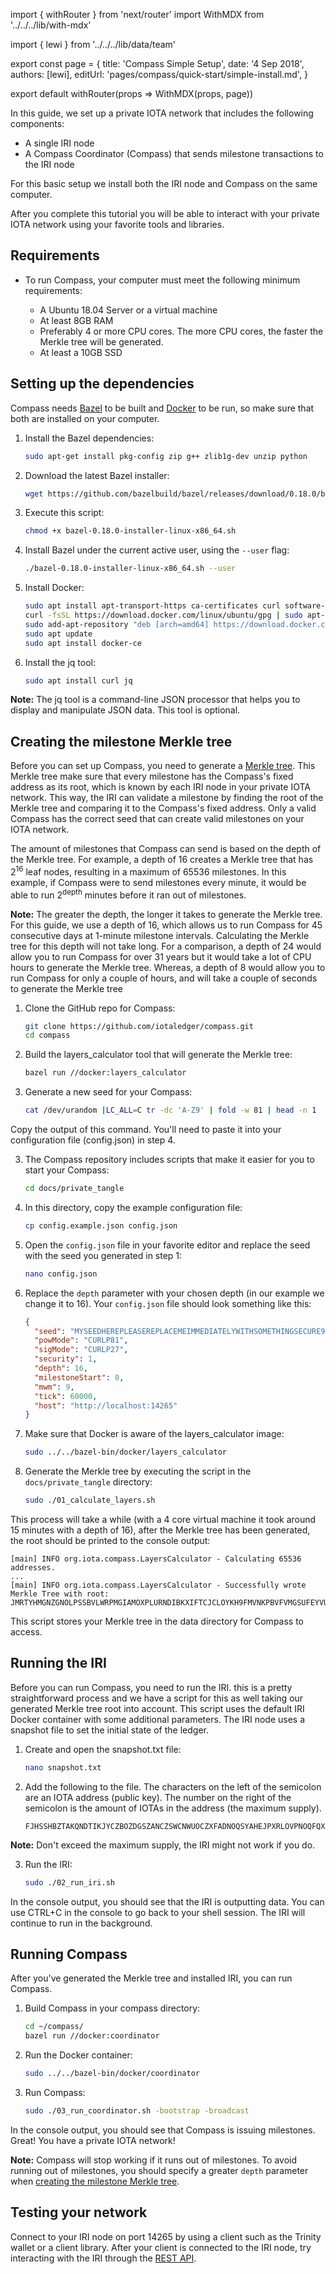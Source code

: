 import { withRouter } from 'next/router'
import WithMDX from '../../../lib/with-mdx'

import { lewi } from '../../../lib/data/team'

export const page = {
title: 'Compass Simple Setup',
date: '4 Sep 2018',
authors: [lewi],
editUrl: 'pages/compass/quick-start/simple-install.md',
}

export default withRouter(props => WithMDX(props, page))

In this guide, we set up a private IOTA network that includes the following components:
* A single IRI node
* A Compass Coordinator (Compass) that sends milestone transactions to the IRI node

For this basic setup we install both the IRI node and Compass on the same computer.

After you complete this tutorial you will be able to interact with your private IOTA network using your favorite tools and libraries.

## Requirements

* To run Compass, your computer must meet the following minimum requirements:

	* A Ubuntu 18.04 Server or a virtual machine
	* At least 8GB RAM
	* Preferably 4 or more CPU cores. The more CPU cores, the faster the Merkle tree will be generated.
	* At least a 10GB SSD

## Setting up the dependencies

Compass needs [Bazel](https://bazel.build/) to be built and [Docker](https://www.docker.com/) to be run, so make sure that both are installed on your computer.

1. Install the Bazel dependencies:
	
	```bash
	sudo apt-get install pkg-config zip g++ zlib1g-dev unzip python
	```

2. Download the latest Bazel installer:
	
	```bash
	wget https://github.com/bazelbuild/bazel/releases/download/0.18.0/bazel-0.18.0-installer-linux-x86_64.sh
	```

3. Execute this script:
	
	```bash
	chmod +x bazel-0.18.0-installer-linux-x86_64.sh
	```

4. Install Bazel under the current active user, using the `--user` flag:
	
	```bash
	./bazel-0.18.0-installer-linux-x86_64.sh --user
	```

5. Install Docker:
	
	```bash
	sudo apt install apt-transport-https ca-certificates curl software-properties-common
	curl -fsSL https://download.docker.com/linux/ubuntu/gpg | sudo apt-key add -
	sudo add-apt-repository "deb [arch=amd64] https://download.docker.com/linux/ubuntu bionic stable"
	sudo apt update
	sudo apt install docker-ce
	```

6. Install the jq tool:
	
	```bash
	sudo apt install curl jq
	```
	
**Note:** The jq tool is a command-line JSON processor that helps you to display and manipulate JSON data. This tool is optional.

## Creating the milestone Merkle tree

Before you can set up Compass, you need to generate a [Merkle tree](https://en.wikipedia.org/wiki/Merkle_tree). This Merkle tree make sure that every milestone has the Compass's fixed address as its root, which is known by each IRI node in your private IOTA network. This way, the IRI can validate a milestone by finding the root of the Merkle tree and comparing it to the Compass's fixed address. Only a valid Compass has the correct seed that can create valid milestones on your IOTA network.

The amount of milestones that Compass can send is based on the depth of the Merkle tree. For example, a depth of 16 creates a Merkle tree that has 2<sup>16</sup> leaf nodes, resulting in a maximum of 65536 milestones. In this example, if Compass were to send milestones every minute, it would be able to run 2<sup>depth</sup> minutes before it ran out of milestones.

**Note:** The greater the depth, the longer it takes to generate the Merkle tree. For this guide, we use a depth of 16, which allows us to run Compass for 45 consecutive days at 1-minute milestone intervals. Calculating the Merkle tree for this depth will not take long. For a comparison, a depth of 24 would allow you to run Compass for over 31 years but it would take a lot of CPU hours to generate the Merkle tree. Whereas, a depth of 8 would allow you to run Compass for only a couple of hours, and will take a couple of seconds to generate the Merkle tree

1. Clone the GitHub repo for Compass:

	```bash
	git clone https://github.com/iotaledger/compass.git
	cd compass
	```

2. Build the layers_calculator tool that will generate the Merkle tree:

	```bash
	bazel run //docker:layers_calculator
	```

2. Generate a new seed for your Compass:

	```bash
	cat /dev/urandom |LC_ALL=C tr -dc 'A-Z9' | fold -w 81 | head -n 1
	```

Copy the output of this command. You'll need to paste it into your configuration file (config.json) in step 4.

3. The Compass repository includes scripts that make it easier for you to start your Compass:

	```bash
	cd docs/private_tangle
	```

4. In this directory, copy the example configuration file:

	```bash
	cp config.example.json config.json
	```

5. Open the `config.json` file in your favorite editor and replace the seed with the seed you generated in step 1: 

	```bash
	nano config.json
	```

6. Replace the `depth` parameter with your chosen depth (in our example we change it to 16). Your `config.json` file should look something like this:

	```json
	{
	  "seed": "MYSEEDHEREPLEASEREPLACEMEIMMEDIATELYWITHSOMETHINGSECURE99999999999999999999999999",
	  "powMode": "CURLP81",
	  "sigMode": "CURLP27",
	  "security": 1,
	  "depth": 16,
	  "milestoneStart": 0,
	  "mwm": 9,
	  "tick": 60000,
	  "host": "http://localhost:14265"
	}
	```

7. Make sure that Docker is aware of the layers_calculator image:

	```bash
	sudo ../../bazel-bin/docker/layers_calculator
	```

8. Generate the Merkle tree by executing the script in the `docs/private_tangle` directory:

	```bash
	sudo ./01_calculate_layers.sh
	```

This process will take a while (with a 4 core virtual machine it took around 15 minutes with a depth of 16), after the Merkle tree has been generated, the root should be printed to the console output:

```shell
[main] INFO org.iota.compass.LayersCalculator - Calculating 65536 addresses.
...
[main] INFO org.iota.compass.LayersCalculator - Successfully wrote Merkle Tree with root: JMRTYHMGNZGNOLPSSBVLWRPMGIAMOXPLURNDIBKXIFTCJCLOYKH9FMVNKPBVFVMGSUFEYVUUIEARFQXAK
```

This script stores your Merkle tree in the data directory for Compass to access.

## Running the IRI

Before you can run Compass, you need to run the IRI. this is a pretty straightforward process and we have a script for this as well taking our generated Merkle tree root into account. This script uses the default IRI Docker container with some additional parameters. The IRI node uses a snapshot file to set the initial state of the ledger.

1. Create and open the snapshot.txt file:

	```bash
	nano snapshot.txt
	```
	
2. Add the following to the file. The characters on the left of the semicolon are an IOTA address (public key). The number on the right of the semicolon is the amount of IOTAs in the address (the maximum supply).
	
	```shell
	FJHSSHBZTAKQNDTIKJYCZBOZDGSZANCZSWCNWUOCZXFADNOQSYAHEJPXRLOVPNOQFQXXGEGVDGICLMOXX;2779530283277761
	```

**Note:** Don't exceed the maximum supply, the IRI might not work if you do.

3. Run the IRI:

	```bash
	sudo ./02_run_iri.sh
	```

In the console output, you should see that the IRI is outputting data. You can use CTRL+C in the console to go back to your shell session. The IRI will continue to run in the background.

## Running Compass

After you've generated the Merkle tree and installed IRI, you can run Compass.

1. Build Compass in your compass directory:

	```bash
	cd ~/compass/
	bazel run //docker:coordinator
	```

2. Run the Docker container:

	```bash
	sudo ../../bazel-bin/docker/coordinator
	```

3. Run Compass:

	```bash
	sudo ./03_run_coordinator.sh -bootstrap -broadcast
	```

In the console output, you should see that Compass is issuing milestones. Great! You have a private IOTA network!

**Note:** Compass will stop working if it runs out of milestones. To avoid running out of milestones, you should specify a greater `depth` parameter when [creating the milestone Merkle tree](#creating-the-milestone-merkle-tree).

## Testing your network

Connect to your IRI node on port 14265 by using a client such as the Trinity wallet or a client library. After your client is connected to the IRI node, try interacting with the IRI through the [REST API](https://iota.readme.io/reference).
